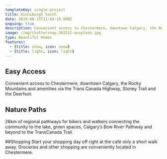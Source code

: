 ```yaml
---
templateKey: single-project
title: Kinniburgh South
date: 2018-08-15T11:04:10.000Z
ongoing: true
description: Convenient access to Chestermere, downtown Calgary, the Rocky Mountains and amenities via the Trans Canada Highway, Stoney Trail and the Deerfoot.
image: /img/chuttersnap-362512-unsplash.jpg
type: Beautiful Homes
features:
  - {title: snow, icon: snow}
  - {title: light, icon: light}
---
```


## Easy Access

Convenient access to Chestermere, downtown Calgary, the Rocky Mountains and amenities via the Trans Canada Highway, Stoney Trail and the Deerfoot.

## Nature Paths

26km of regional pathways for bikers and walkers connecting the community to the lake, green spaces, Calgary’s Bow River Pathway and beyond to the TransCanada Trail.

##Shopping
Start your shopping day off right at the café only a short walk away. Groceries and other shopping are conveniently located in Chestermere.
